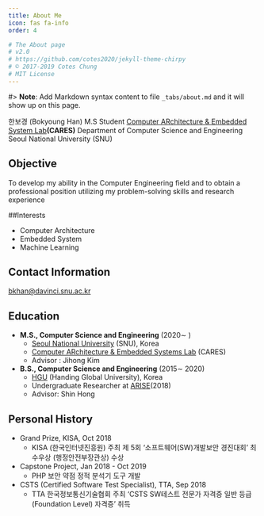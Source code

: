 ```yaml
---
title: About Me
icon: fas fa-info
order: 4

# The About page
# v2.0
# https://github.com/cotes2020/jekyll-theme-chirpy
# © 2017-2019 Cotes Chung
# MIT License
---
```


#> **Note**: Add Markdown syntax content to file `_tabs/about.md` and it will show up on this page.

한보경 (Bokyoung Han)
M.S Student
[Computer ARchitecture & Embedded System Lab](http://cares.snu.ac.kr)**(CARES)**
Department of Computer Science and Engineering  
Seoul National University (SNU)  

## Objective
To develop my ability in the Computer Engineering field and to obtain a professional position utilizing my problem-solving skills and research experience

##Interests
 - Computer Architecture
 - Embedded System
 - Machine Learning

## Contact Information
bkhan@davinci.snu.ac.kr

## Education
 - **M.S., Computer Science and Engineering** (2020∼ )  
    - [Seoul National University](https://www.snu.ac.kr/) (SNU), Korea  
	- [Computer ARchitecture & Embedded Systems Lab](http://cares.snu.ac.kr) (CARES)  
	- Advisor : Jihong Kim  
 - **B.S., Computer Science and Engineering** (2015∼ 2020)  
    - [HGU](https://www.hisnet.handong.edu/) (Handing Global University), Korea  
	- Undergraduate Researcher at [ARISE](http://arise.handong.edu)(2018)  
	- Advisor: Shin Hong  

## Personal History
- Grand Prize, KISA, Oct 2018
   - KISA (한국인터넷진흥원) 주최 제 5회 ‘소프트웨어(SW)개발보안 경진대회’ 최수우상 (행정안전부장관상) 수상
- Capstone Project, Jan 2018 - Oct 2019
   - PHP 보안 약점 정적 분석기 도구 개발
- CSTS (Certified Software Test Specialist), TTA, Sep 2018
   - TTA 한국정보통신기술협회 주최 ‘CSTS SW테스트 전문가 자격증 일반 등급 (Foundation Level) 자격증’ 취득
